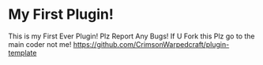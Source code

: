 # My First Plugin!
This is my First Ever Plugin!
Plz Report Any Bugs!
If U Fork this Plz go to the main coder not me! https://github.com/CrimsonWarpedcraft/plugin-template
